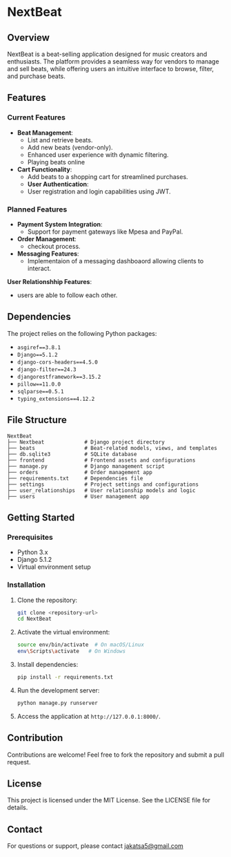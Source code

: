 # NextBeat

## Overview

NextBeat is a beat-selling application designed for music creators and enthusiasts. The platform provides a seamless way for vendors to manage and sell beats, while offering users an intuitive interface to browse, filter, and purchase beats.

## Features

### Current Features

- **Beat Management**:
  - List and retrieve beats.
  - Add new beats (vendor-only).
  - Enhanced user experience with dynamic filtering.
  - Playing beats online
- **Cart Functionality**:
  - Add beats to a shopping cart for streamlined purchases.
  - **User Authentication**:
  - User registration and login capabilities using JWT.

### Planned Features

- **Payment System Integration**:
  - Support for payment gateways like Mpesa and PayPal.
- **Order Management**:
  - checkout process.
- **Messaging Features**:
  - Implementaion of a messaging dashboaord allowing clients to interact.

**User Relationshhip Features**:

- users are able to follow each other.

## Dependencies

The project relies on the following Python packages:

- `asgiref==3.8.1`
- `Django==5.1.2`
- `django-cors-headers==4.5.0`
- `django-filter==24.3`
- `djangorestframework==3.15.2`
- `pillow==11.0.0`
- `sqlparse==0.5.1`
- `typing_extensions==4.12.2`

## File Structure

```
NextBeat
├── Nextbeat             # Django project directory
├── beats                # Beat-related models, views, and templates
├── db.sqlite3           # SQLite database
├── frontend             # Frontend assets and configurations
├── manage.py            # Django management script
├── orders               # Order management app
├── requirements.txt     # Dependencies file
├── settings             # Project settings and configurations
├── user_relationships   # User relationship models and logic
├── users                # User management app
```

## Getting Started

### Prerequisites

- Python 3.x
- Django 5.1.2
- Virtual environment setup

### Installation

1. Clone the repository:
   ```bash
   git clone <repository-url>
   cd NextBeat
   ```
2. Activate the virtual environment:
   ```bash
   source env/bin/activate  # On macOS/Linux
   env\Scripts\activate   # On Windows
   ```
3. Install dependencies:
   ```bash
   pip install -r requirements.txt
   ```
4. Run the development server:
   ```bash
   python manage.py runserver
   ```
5. Access the application at `http://127.0.0.1:8000/`.

## Contribution

Contributions are welcome! Feel free to fork the repository and submit a pull request.

## License

This project is licensed under the MIT License. See the LICENSE file for details.

## Contact

For questions or support, please contact jakatsa5@gmail.com
